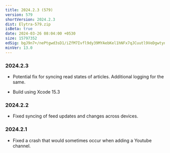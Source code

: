 ```yaml
---
title: 2024.2.3 (579)
version: 579
shortVersion: 2024.2.3
dist: Elytra-579.zip
isBeta: true
date: 2024-03-26 08:04:00 +0530
size: 15797352
edSig: bgJ9n7+/nePtgwd3sD1/iZfM7Ivfl9dy39MYAebKel1hNFx7qJCuutl9VeDgwtynu/prXbE+DgN51Nj4/UNVAQ==
minVer: 13.0
---
```


### 2024.2.3

- Potential fix for syncing read states of articles. Additional logging for the same.

- Build using Xcode 15.3

### 2024.2.2

- Fixed syncing of feed updates and changes across devices.

### 2024.2.1

- Fixed a crash that would sometimes occur when adding a Youtube channel.